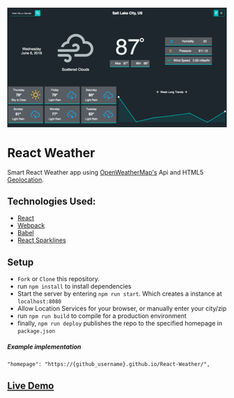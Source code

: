 ![React Weather Screenshot](/dist/images/RepoScreenShot.png?raw=true "Optional Title")

# React Weather

Smart React Weather app using [OpenWeatherMap's](https://home.openweathermap.org/) Api and HTML5 [Geolocation](https://www.w3schools.com/html/html5_geolocation.asp).

## Technologies Used:
* [React](https://reactjs.org/)
* [Webpack](https://webpack.js.org/)
* [Babel](https://babeljs.io/)
* [React Sparklines](https://github.com/borisyankov/react-sparklines)

## Setup

* `Fork` or `Clone` this repository.
* run `npm install` to install dependencies
* Start the server by entering `npm run start`. Which creates a instance at  `localhost:8080`
* Allow Location Services for your browser, or manually enter your city/zip
* run `npm run build` to compile for a production environment
* finally, `npm run deploy` publishes the repo to the specified homepage in `package.json`

##### Example implementation
```
"homepage": "https://{github_username}.github.io/React-Weather/",

```

## <a href="https://fnyambati.github.io/React-Weather/" target="_blank">Live Demo</a>
